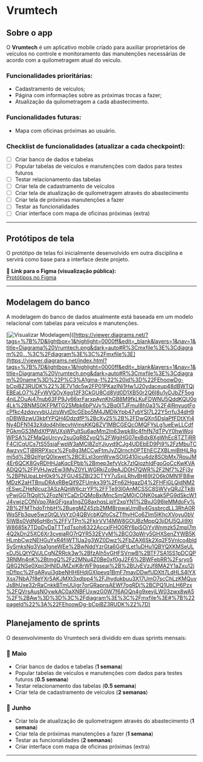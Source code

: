# Vrumtech

## Sobre o app

O **Vrumtech** é um aplicativo mobile criado para auxiliar proprietários de veículos no controle e monitoramento das manutenções necessárias de acordo com a quilometragem atual do veículo.

### Funcionalidades prioritárias:
- Cadastramento de veículos;
- Página com informações sobre as próximas trocas a fazer;
- Atualização da quilometragem a cada abastecimento.

### Funcionalidades futuras:
- Mapa com oficinas próximas ao usuário.

### Checklist de funcionalidades (atualizar a cada checkpoint):
- [ ] Criar banco de dados e tabelas
- [ ] Popular tabelas de veículos e manutenções com dados para testes futuros
- [ ] Testar relacionamento das tabelas
- [ ] Criar tela de cadastramento de veículos
- [ ] Criar tela de atualização de quilometragem através do abastecimento
- [ ] Criar tela de próximas manutenções a fazer
- [ ] Testar as funcionalidades
- [ ] Criar interface com mapa de oficinas próximas (extra)

---

## Protótipos de tela

O protótipo de telas foi inicialmente desenvolvido em outra disciplina e servirá como base para a interface deste projeto.

🔗 **Link para o Figma (visualização pública):**  
[Protótipos no Figma](https://www.figma.com/design/eh0SG2Q1qbUevIKWDzY4Ed/Intro-to-HCI?node-id=0-1&t=eNgFM7hwkjlQWqOQ-1)

---

## Modelagem do banco

A modelagem do banco de dados atualmente está baseada em um modelo relacional com tabelas para veículos e manutenções.

[![Visualizar Modelagem](https://img.shields.io/badge/Diagrama-Visualizar_Modelagem-blue?style=for-the-badge&logo=drawio)]([https://viewer.diagrams.net/?tags=%7B%7D&lightbox=1&highlight=0000ff&edit=_blank&layers=1&nav=1&title=Diagrama%20Vrumtech.png&dark=auto#R%3Cmxfile%3E%3Cdiagram%20...%3C%2Fdiagram%3E%3C%2Fmxfile%3E](https://viewer.diagrams.net/index.html?tags=%7B%7D&lightbox=1&highlight=0000ff&edit=_blank&layers=1&nav=1&title=Diagrama%20Vrumtech.png&dark=auto#R%3Cmxfile%3E%3Cdiagram%20name%3D%22P%C3%A1gina-1%22%20id%3D%22FEhoowDg-bCpiBZ3RUDK%22%3E7V1dc5w2FP01PKazINi1Hw1J20ydaceup48dBWTQjEBEaLO7%2FvWVQOyXgg12F3CkGU8Cd8Vd0D1XB50r2Q6I8u1vDJbZF5og4niLZOuAj47nub63FP9Jy66xrFarxpAynKhGB8M9fkLKuFDWNU5QddKQU0o4Lk%2BNMS0KFPMTG2SMbk6bPVJy%2Bq0lTJFmuI8h0a3%2F4IRnyuotFocPfkc4zdqvvvbUJzlsWytDlcGEbo5M4JMDIkYpb47ybYSI7L22Y5rrfu34dH9nDBW8zwU3kbfYPQH4DdzdfP%2BcXv25%2B%2FDwQXn5DslaPfFDtXYi4Ny4DFN143zXdod4hlIecvhVmsKKQ8ZV1MBCGEQcOMQFYsLg1ueEwLLCdfPGkmGS3MIdXfPWUXsWPuItSu6aoMm2In63wpk8lc4fhfN7dTPyY0hwWojjWPSA%2FMaQoUrcyy2suGqR8ZyoQ%2FWgiHG07exBdx8XgWhEc8TZTjRRF4ClCqUCs7tS55sjaFwpW3aMCl8ZoYJjuvd9CJg4UDEbED9Pi9%2FzMbuTCAwzyvCTjBRRPXscx%2Fp8g3MCCwFtmJyZQlrnch0PTEhECZXBLmiBtHjLRgmj5d%2BQpYgrQ0lxwet%2BCELxI3omWvwSOIG410icu4dz8SObMx7RouJM4Er6QCK8GyRDHHJaKqcEPbb%2Bmep3efyVck7zIQjozhIdFgoGoCcKwKVAADQQ%2FPVHJwzEw3IMyZ0YLWGRkiZo9eAJD0H7QWR%2F2Nf7%2Fj3v%2BPNUpaLbH0k9%2FGU4SZBI23CTYY7uSxjLRhvBH69I2O6k0MN1FB8wMDzK2aHTBnuDRAxRBeQif9ZFUmkx39%2Fn62HgazD4%2FHFiGLQjdNM2rESwcZHeNlcuz3ASzAQnW6czrYP%2FFTe93I0AnMCSSC8SWVyQRJZTk8iyPwjGGTtQglt%2FozNIYCaDrDQMoBxiMncSmQM0jCONK0sak5PG9dSkcW1J4ywjzCONVqo7AkGFigxa1ngZG8axhqsLjpY2xqYN1%2BvJG96leMMdoFv%2B%2FMThdoTrhbH%2BuegMZ45zb2MMBrpwaUmjBy4GssbrcdLL3RhA0RWqSFb3que5wzGtQLVsYzO4QBVcbKQfoCsZTfhvHCo6ZIm5lKhcXVoyu0bV5IWBs0VdN6qH8n%2FFVTPn%2FklrVV14MW8GOUBzMppQ3jiDfJ5QJi9XtW8685k7TDqDvDaTTTxdTsohi6322AccxlFHO0RY6piSOiYvWnmzk52mpI7m4Q2kDn25XC6Xr3cvejaRO7rQYR532EVyM%2BCO3pWry5GHXSenZYWB5KHLmbCwzNEHGuYxR4fiWT1Ua2g3WZ0Dwz%2FbZAX6Sk2Xq2F5VnIco4bldSySmksNq3Vsa1gneWEe%2BwNddYzrGta6GdFtLet1uDHu1QBYQXKMSeULxDJ5LQtYQVJLCgNZRRck3w%2BfzAIh5vGHFSVnwB%2BTF7SA1SS1pDCQP3RNMn4nK%2BtmgQ%2Fz2MNu4Z0Be0xf0gJ2F6%2BWFebRR%2Fsryo5Q8G2NSe0Xpii3HNIDJMZxiK8rWF9gseai%2B%2BUvEVzJf8MA2Y1aZxu12jnDfIpc%2FgARyui3gbeNHH6HdjGXIpevq1BmF7mavDDwfUDXlt7LdHLS4lYXXsx7NbA7f8eYXr5AKJMXt3xdlpp4%2FJhydukbuu3X17UmO7scChLzKMQuvJsBhUxe32rRaCnkkBTmUUigr7orGRapnsAEWf7ogRDj%2BCPQ1UnLH6Pzx%2FQVrsAusNOywkAC0aXNBFUxwzG0W7f6AOQn4g9xevjLW03zwx8wA5%2F%2BAw%3D%3D%3C%2Fdiagram%3E%3C%2Fmxfile%3E#%7B%22pageId%22%3A%22FEhoowDg-bCpiBZ3RUDK%22%7D)

## Planejamento de sprints

O desenvolvimento do Vrumtech será dividido em duas sprints mensais:

### 📅 Maio
- Criar banco de dados e tabelas (**1 semana**)
- Popular tabelas de veículos e manutenções com dados para testes futuros (**0.5 semana**)
- Testar relacionamento das tabelas (**0.5 semana**)
- Criar tela de cadastramento de veículos (**2 semanas**)

### 📅 Junho
- Criar tela de atualização de quilometragem através do abastecimento (**1 semana**)
- Criar tela de próximas manutenções a fazer (**1 semana**)
- Testar as funcionalidades (**2 semanas**)
- Criar interface com mapa de oficinas próximas (extra)

---


